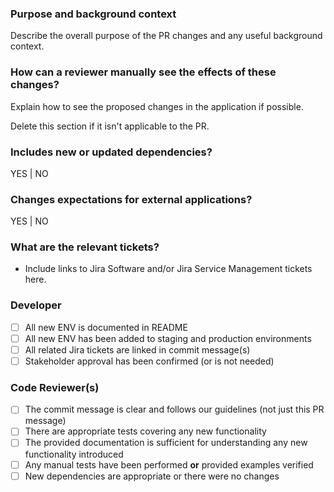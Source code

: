 ### Purpose and background context

Describe the overall purpose of the PR changes and any useful background context.

### How can a reviewer manually see the effects of these changes?

Explain how to see the proposed changes in the application if possible.

Delete this section if it isn't applicable to the PR.

### Includes new or updated dependencies?

YES | NO

### Changes expectations for external applications?

YES | NO

### What are the relevant tickets?

- Include links to Jira Software and/or Jira Service Management tickets here.

### Developer

- [ ] All new ENV is documented in README
- [ ] All new ENV has been added to staging and production environments
- [ ] All related Jira tickets are linked in commit message(s)
- [ ] Stakeholder approval has been confirmed (or is not needed)

### Code Reviewer(s)

- [ ] The commit message is clear and follows our guidelines (not just this PR message)
- [ ] There are appropriate tests covering any new functionality
- [ ] The provided documentation is sufficient for understanding any new functionality introduced
- [ ] Any manual tests have been performed **or** provided examples verified
- [ ] New dependencies are appropriate or there were no changes
